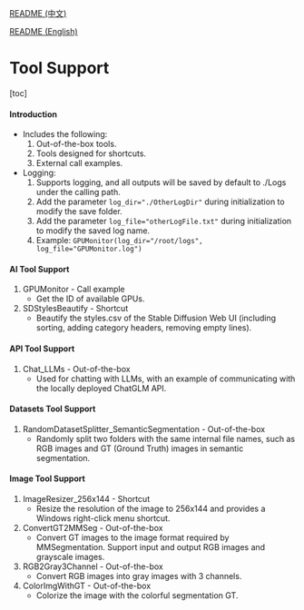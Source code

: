 [README (中文)](README.md)

[README (English)](README_EN.md)

# Tool Support

[toc]

#### Introduction

* Includes the following:
  1. Out-of-the-box tools.
  2. Tools designed for shortcuts.
  3. External call examples.
* Logging:
  1. Supports logging, and all outputs will be saved by default to ./Logs under the calling path.
  2. Add the parameter `log_dir="./OtherLogDir"` during initialization to modify the save folder.
  3. Add the parameter `log_file="otherLogFile.txt"` during initialization to modify the saved log name.
  4. Example: `GPUMonitor(log_dir="/root/logs", log_file="GPUMonitor.log")`

#### AI Tool Support

1. GPUMonitor - Call example
   * Get the ID of available GPUs.
2. SDStylesBeautify - Shortcut
   - Beautify the styles.csv of the Stable Diffusion Web UI (including sorting, adding category headers, removing empty lines).

#### API Tool Support

1. Chat_LLMs - Out-of-the-box
   * Used for chatting with LLMs, with an example of communicating with the locally deployed ChatGLM API.

#### Datasets Tool Support

1. RandomDatasetSplitter_SemanticSegmentation - Out-of-the-box
   * Randomly split two folders with the same internal file names, such as RGB images and GT (Ground Truth) images in semantic segmentation.

#### Image Tool Support

1. ImageResizer_256x144 - Shortcut
   * Resize the resolution of the image to 256x144 and provides a Windows right-click menu shortcut.
2. ConvertGT2MMSeg - Out-of-the-box
   * Convert GT images to the image format required by MMSegmentation. Support input and output RGB images and grayscale images.
3. RGB2Gray3Channel - Out-of-the-box
   * Convert RGB images into gray images with 3 channels.
4. ColorImgWithGT - Out-of-the-box
   * Colorize the image with the colorful segmentation GT.

